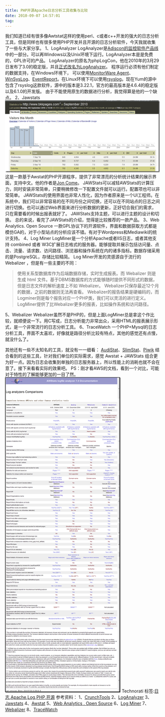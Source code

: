 ```yaml
---
title: PHP开源Apache日志分析工具收集与比较
date: 2010-09-07 14:57:01
tag: 
---
```


我们知道已经有很多像Awtstat这样的使用perl、c或者c++开发的强大的日志分析工具，但是同样也有很多使用PHP开发并且开源的日志分析软件，今天我就收集了一些与大家分享。
1、LogAnalyzer
LogAnalyzer是[Adiscon的监控软件产品线](http://www.monitorware.com/)中的一部分。可以再Windows以及Unix环境下运行。LogAnalyzer本是是免费的，GPL许可的产品。
LogAnalyzer的原名为phpLogCon，他在2010年的3月29日发布了3.0的稳定版，并且[正式改名为LogAnalyzer](http://loganalyzer.adiscon.com/news)。
程序运行必须有他们制定的数据支持，在Windows环境下， 可以使用[MonitorWare Agent](http://www.monitorware.com/)、[WinSysLog](http://www.winsyslog.com/)、[EventReport](http://www.eventreporter.com/)。在Linux环境下可以使用[rsyslog](http://www.rsyslog.com/)。现在Yum的源中包含了rsyslog这款软件，源中的版本是3.22.1，官方的最高版本是4.6.4的稳定版以及6.1.0的开发版。
由于不能使用原生的数据进行分析，我觉得算是他的一个缺点。
2、Jawstats
[![](./20100907-php-log-tools/image_thumb.png)](http://images.cnblogs.com/cnblogs_com/cocowool/WindowsLiveWriter/PHPApache_8268/image_2.png)
这是一款基于Awstat的PHP开源程序，提供了非常漂亮的分析统计结果的展示界面，支持中文。他的作者是[Jon Come](http://joncom.be/)。
JAWStats可以减轻AWStats的计算压力，同时安装非常简单，只要稍微修改一下配置文件就可以运行。配置项也可以非常简单。
JAWStats的使用界面也非常人性化，因为作者原来是一个UI工程师。在系统中，我们可以非常容易的在不同月份之间切换，还可以在不同站点的日志之间进行切换。也可以通过Web界面来进行分析数据的更新，正好切合我们的需求，只在需要看的时候出报表就好了。
JAWStats支持主题，可以进行主题的设计和切换。
总的来说，看完了JAWStats的介绍，觉得是比较推荐的一款产品。
3、Web Analytics. Open Source
一款GPL协议下的开源软件，界面和数据获取方式都是模仿GA的，对于小型站点的分析应该不错。有对于Wordpress和Mediawiki的统计支持。
4、Log Miner
LogMiner是一个分析Apache或者IIS日志，或者其他支持 combined 或者 W3C扩展日志格式的服务器。能够提取并展示包括访问量、点击、流量、请求数、访问路径、浏览器和操作系统在内的诸多指标。数据存储采用的是PostgreSQL，存储比较精简。
Log Miner开发的灵感源自于流行的 Webalizer ，但是有一些主要的不同：

> 使用关系型数据库作为后端数据存储，实时生成报表。而 Webalizer 则是生成 html 文件。基于DBMS数据库的方式能够随时提供不同形式的数据，但是日志文件的解析速度上不如 Webalizer。
Webalizer只保存最近12个月的数据，之前的数据则无法再查看。
Webalizer的报告结果是硬编码的，而Logminer则是每个报告对应一个PHP类，我们可以灵活的进行定义。
LogMiner提供了比Webalizer更多的报表，比如操作系统和访问路径。

5、Webalizer
Webalizer虽然不是PHP的，但是上面LogMiner总是拿这个作比较，就顺便说一下。用C写成，日志分析能力非常出众，采用HTML的报表展示形式，是一个非常流行的日志分析工具。
6、TraceWatch
一个PHP+Mysql的日志分析工具，界面不太喜欢，好像就是路径分析比较有特点，其他的感觉还有点慢，就没什么了。

其他还有一些不太知名的工具，就没有一一细看：
[AudiStat](http://adubus.free.fr/audistat/)、[SlimStat](http://slimstat.net/)、[Piwik](http://www.oschina.net/p/piwik)
结合看到的这些工具，针对我们单位的实际需求，感觉 Awstat + JAWStats 组合更为好一点。因为日志会收集到单独的日志服务器上，所以性能上的消耗也就不会在意了。接下来看看实际的效果吧。
PS：刚才看AWS的文档，看到一个对比，可能对于特性的了解能够更加的一目了然。
[![](./20100907-php-log-tools/image_thumb_1.png)](http://images.cnblogs.com/cnblogs_com/cocowool/WindowsLiveWriter/PHPApache_8268/image_4.png)
Technorati 标签:[日志](http://technorati.com/tags/%e6%97%a5%e5%bf%97),[Apache](http://technorati.com/tags/Apache),[Log](http://technorati.com/tags/Log),[PHP](http://technorati.com/tags/PHP),[开源](http://technorati.com/tags/%e5%bc%80%e6%ba%90)
参考资料：
1、[CrunchTools](http://crunchtools.com/)
2、[LogAnalyzer](http://loganalyzer.adiscon.com/)
3、[Jawstats](http://www.jawstats.com/)
4、[Awstat](http://www.awstats.org/)
5、[Web Analytics . Open Source](http://www.openwebanalytics.com/)
6、[Log Miner](http://logminer.sourceforge.net/)
7、[Webalizer](http://www.mrunix.net/webalizer/)
8、[TraceWatch](http://www.tracewatch.com/)













